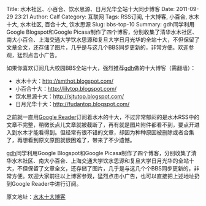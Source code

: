 Title: 水木社区、小百合、饮水思源、日月光华全站十大同步博客
Date: 2011-09-29 23:21
Author: Calf
Category: 互联网
Tags: RSS订阅, 十大博客, 小百合, 水木十大, 水木社区, 百合十大, 饮水思源
Slug: bbs-top-10
Summary: gdh同学利用Google Blogspot和Google Picasa制作了四个博客，分别收集了清华水木社区、南大小百合、上海交通大学饮水思源和复旦大学日月光华的全站十大，不但保留了文章全文，还存储了图片，几乎是与这几个BBS同步更新的，非常方便。欢迎参观，猛烈点击小广告。

如果你喜欢订阅几大校园BBS全站十大，强烈推荐[gdh][]做的十大博客（需翻墙）：

-   水木十大：<http://smthot.blogspot.com/>
-   小百合十大：<http://lilytop.blogspot.com/>
-   饮水思源十大：<http://sjtutop.blogspot.com/>
-   日月光华十大：<http://fudantop.blogspot.com/>

<!--more-->

之前就一直用[Google Reader][]订阅着水木的十大，不过非常郁闷的是水木RSS中的文章不完整，稍微长点儿文章就被截断了，再有就是图片附件都看不到，要点开进入到水木才能看得到。但经常有很不错的文章，却因为种种原因被删除或者合集了，再想看到原文原图就很困难了，带来了不少遗憾。

[gdh][]同学利用Google Blogspot和Google Picasa制作了四个博客，分别收集了清华水木社区、南大小百合、上海交通大学饮水思源和复旦大学日月光华的全站十大，不但保留了文章全文，还存储了图片，几乎是与这几个个BBS同步更新的，非常方便。欢迎大家前往以上博客参观，猛烈点击小广告，也可以直接把上述地址扔到Google Reader中进行订阅。

原文地址：[水木十大博客][]

  [gdh]: http://www.truevue.org/
  [Google Reader]: https://www.google.com/reader
  [水木十大博客]: http://www.truevue.org/web/smth-top-10-smthot
